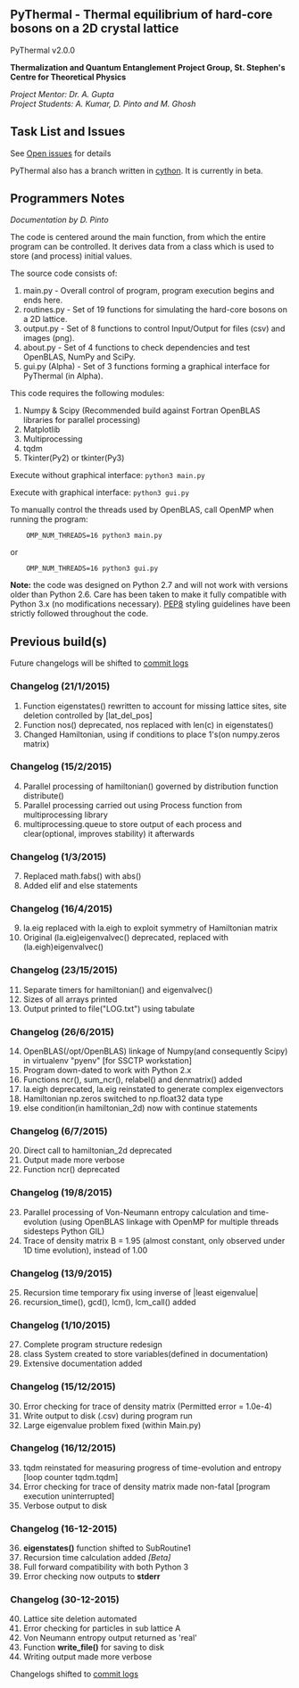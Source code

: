 PyThermal - Thermal equilibrium of hard-core bosons on a 2D crystal lattice
---------------------------------------------------------------------------
PyThermal v2.0.0


**Thermalization and Quantum Entanglement Project Group, St. Stephen's Centre for Theoretical Physics**

*Project Mentor: Dr. A. Gupta*   
*Project Students: A. Kumar, D. Pinto and M. Ghosh*

## Task List and Issues

See [Open issues](https://github.com/dkpinto/PyThermal/issues) for details

PyThermal also has a branch written in [cython](https://github.com/dkpinto/PyThermal/tree/cython). It is currently in beta.

## Programmers Notes 

*Documentation by D. Pinto*

The code is centered around the main function, from which the entire program can be controlled. It derives data from a
class which is used to store (and process) initial values. 

The source code consists of:

1. main.py - Overall control of program, program execution begins and ends here.
2. routines.py - Set of 19 functions for simulating the hard-core bosons on a 2D lattice.
3. output.py - Set of 8 functions to control Input/Output for files (csv) and images (png).
4. about.py - Set of 4 functions to check dependencies and test OpenBLAS, NumPy and SciPy. 
5. gui.py (Alpha) - Set of 3 functions forming a graphical interface for PyThermal (in Alpha).

This code requires the following modules:

1. Numpy & Scipy (Recommended build against Fortran OpenBLAS libraries for parallel processing)
2. Matplotlib 
3. Multiprocessing
4. tqdm
5. Tkinter(Py2) or tkinter(Py3)

Execute without graphical interface: `python3 main.py`

Execute with graphical interface: `python3 gui.py`

To manually control the threads used by OpenBLAS, call OpenMP when running the program:

        OMP_NUM_THREADS=16 python3 main.py 

or  

        OMP_NUM_THREADS=16 python3 gui.py 
        

**Note:** the code was designed on Python 2.7 and will not work with versions older than Python 2.6. Care has been taken to make it fully compatible with Python 3.x (no modifications necessary). [PEP8](https://www.python.org/dev/peps/pep-0008/) styling guidelines have been strictly followed throughout the code.  


## Previous build(s)

Future changelogs will be shifted to [commit logs](https://github.com/dkpinto/pythermal/commits/master) 

### Changelog (21/1/2015)
1. Function eigenstates() rewritten to account for missing lattice sites, site deletion controlled by [lat_del_pos]
2. Function nos() deprecated, nos replaced with len(c) in eigenstates()
3. Changed Hamiltonian, using if conditions to place 1's(on numpy.zeros matrix)

### Changelog (15/2/2015)

4. Parallel processing of hamiltonian() governed by distribution function distribute()
5. Parallel processing carried out using Process function from multiprocessing library
6. multiprocessing.queue to store output of each process and clear(optional, improves stability) it afterwards

### Changelog (1/3/2015)

7. Replaced math.fabs() with abs()
8. Added elif and else statements

### Changelog (16/4/2015)

9. la.eig replaced with la.eigh to exploit symmetry of Hamiltonian matrix
10. Original (la.eig)eigenvalvec() deprecated, replaced with (la.eigh)eigenvalvec()

### Changelog (23/15/2015)

11. Separate timers for hamiltonian() and eigenvalvec()
12. Sizes of all arrays printed
13. Output printed to file("LOG.txt") using tabulate

### Changelog (26/6/2015)

14. OpenBLAS(/opt/OpenBLAS) linkage of Numpy(and consequently Scipy) in virtualenv "pyenv" [for SSCTP workstation]
15. Program down-dated to work with Python 2.x
16. Functions ncr(), sum_ncr(), relabel() and denmatrix() added
17. la.eigh deprecated, la.eig reinstated to generate complex eigenvectors
18. Hamiltonian np.zeros switched to np.float32 data type
19. else condition(in hamiltonian_2d) now with continue statements

### Changelog (6/7/2015)

20. Direct call to hamiltonian_2d deprecated
21. Output made more verbose
22. Function ncr() deprecated

### Changelog (19/8/2015)

23. Parallel processing of Von-Neumann entropy calculation and time-evolution (using OpenBLAS linkage with OpenMP for multiple threads sidesteps Python GIL)
24. Trace of density matrix B = 1.95 (almost constant, only observed under 1D time evolution), instead of 1.00

### Changelog (13/9/2015)

25. Recursion time temporary fix using inverse of |least eigenvalue|
26. recursion_time(), gcd(), lcm(), lcm_call() added

### Changelog (1/10/2015)

27. Complete program structure redesign
28. class System created to store variables(defined in documentation)
29. Extensive documentation added 

### Changelog (15/12/2015)

30. Error checking for trace of density matrix (Permitted error = 1.0e-4) 
31. Write output to disk (.csv) during program run
32. Large eigenvalue problem fixed (within Main.py)

### Changelog (16/12/2015)

33. tqdm reinstated for measuring progress of time-evolution and entropy [loop counter tqdm.tqdm]
34. Error checking for trace of density matrix made non-fatal [program execution uninterrupted]
35. Verbose output to disk

### Changelog (16-12-2015) 

36. **eigenstates()** function shifted to SubRoutine1
37. Recursion time calculation added *[Beta]*
38. Full forward compatibility with both Python 3
39. Error checking now outputs to **stderr**

### Changelog (30-12-2015)

40. Lattice site deletion automated
41. Error checking for particles in sub lattice A
42. Von Neumann entropy output returned as 'real'
43. Function **write_file()** for saving to disk
44. Writing output made more verbose

Changelogs shifted to [commit logs](https://github.com/dkpinto/pythermal/commits/master) 
